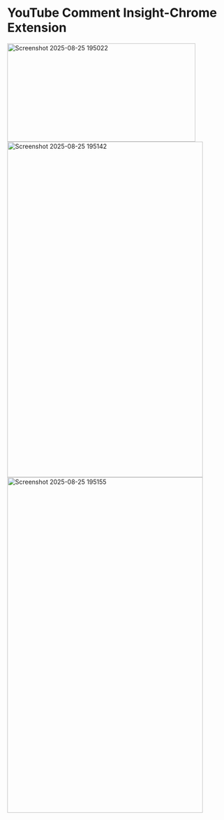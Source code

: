 # YouTube Comment Insight-Chrome Extension
<img width="431" height="225" alt="Screenshot 2025-08-25 195022" src="https://github.com/user-attachments/assets/8a410ef4-75f1-4fc4-bff8-c6c3c84e7d48" />
<img width="448" height="768" alt="Screenshot 2025-08-25 195142" src="https://github.com/user-attachments/assets/0b54b006-1637-4ec2-9cb2-8fe85693b89f" />
<img width="448" height="768" alt="Screenshot 2025-08-25 195155" src="https://github.com/user-attachments/assets/d3015680-8d1e-4193-8119-caa39dfc3a37" />





